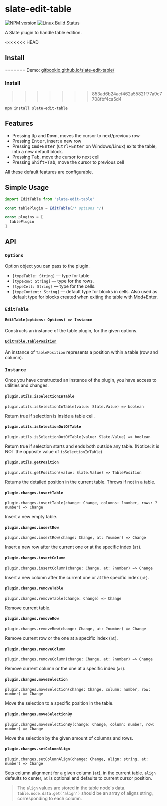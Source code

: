 # slate-edit-table

[![NPM version](https://badge.fury.io/js/slate-edit-table.svg)](http://badge.fury.io/js/slate-edit-table)
[![Linux Build Status](https://travis-ci.org/GitbookIO/slate-edit-table.png?branch=master)](https://travis-ci.org/GitbookIO/slate-edit-table)

A Slate plugin to handle table edition.

<<<<<<< HEAD
## Install
=======
Demo: [gitbookio.github.io/slate-edit-table/](https://gitbookio.github.io/slate-edit-table/)

### Install
>>>>>>> 853ad6b24acf462a55821f77a9c7708fbf4ca5d4

```
npm install slate-edit-table
```

## Features

- Pressing <kbd>Up</kbd> and <kbd>Down</kbd>, moves the cursor to next/previous row
- Pressing <kbd>Enter</kbd>, insert a new row
- Pressing <kbd>Cmd+Enter</kbd> (<kbd>Ctrl+Enter</kbd> on Windows/Linux) exits the table, into a new default block.
- Pressing <kbd>Tab</kbd>, move the cursor to next cell
- Pressing <kbd>Shift+Tab</kbd>, move the cursor to previous cell

All these default features are configurable.

## Simple Usage

```js
import EditTable from 'slate-edit-table'

const tablePlugin = EditTable(/* options */)

const plugins = [
  tablePlugin
]
```

## API

### `Options`

Option object you can pass to the plugin.

- ``[typeTable: String]`` — type for table
- ``[typeRow: String]`` — type for the rows.
- ``[typeCell: String]`` — type for the cells.
- ``[typeContent: String]`` — default type for blocks in cells. Also used as default type for blocks created when exiting the table with Mod+Enter.

### `EditTable`

#### `EditTable(options: Options) => Instance`

Constructs an instance of the table plugin, for the given options.

#### [`EditTable.TablePosition`](./TablePosition)

An instance of `TablePosition` represents a position within a table (row and column).

### `Instance`

Once you have constructed an instance of the plugin, you have access to utilities and changes.

#### `plugin.utils.isSelectionInTable`

`plugin.utils.isSelectionInTable(value: Slate.Value) => boolean`

Return true if selection is inside a table cell.

#### `plugin.utils.isSelectionOutOfTable`

`plugin.utils.isSelectionOutOfTable(value: Slate.Value) => boolean`

Return true if selection starts and ends both outside any table.  (Notice: it is NOT the opposite value of `isSelectionInTable`)

#### `plugin.utils.getPosition`

`plugin.utils.getPosition(value: Slate.Value) => TablePosition`

Returns the detailed position in the current table. Throws if not in a table.

#### `plugin.changes.insertTable`

`plugin.changes.insertTable(change: Change, columns: ?number, rows: ?number) => Change`

Insert a new empty table.

#### `plugin.changes.insertRow`

`plugin.changes.insertRow(change: Change, at: ?number) => Change`

Insert a new row after the current one or at the specific index (`at`).

#### `plugin.changes.insertColumn`

`plugin.changes.insertColumn(change: Change, at: ?number) => Change`

Insert a new column after the current one or at the specific index (`at`).

#### `plugin.changes.removeTable`

`plugin.changes.removeTable(change: Change) => Change`

Remove current table.

#### `plugin.changes.removeRow`

`plugin.changes.removeRow(change: Change, at: ?number) => Change`

Remove current row or the one at a specific index (`at`).

#### `plugin.changes.removeColumn`

`plugin.changes.removeColumn(change: Change, at: ?number) => Change`

Remove current column or the one at a specific index (`at`).

#### `plugin.changes.moveSelection`

`plugin.changes.moveSelection(change: Change, column: number, row: number) => Change`

Move the selection to a specific position in the table.

#### `plugin.changes.moveSelectionBy`

`plugin.changes.moveSelectionBy(change: Change, column: number, row: number) => Change`

Move the selection by the given amount of columns and rows.

#### `plugin.changes.setColumnAlign`

`plugin.changes.setColumnAlign(change: Change, align: string, at: number) => Change`

Sets column alignment for a given column (`at`), in the current table. `align`
defaults to center, `at` is optional and defaults to current cursor position.

> The `align` values are stored in the table node's data.
> `table.node.data.get('align')` should be an array of aligns string, corresponding to
each column.
